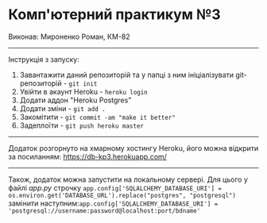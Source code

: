 # Комп'ютерний практикум №3

Виконав: Мироненко Роман, КМ-82
    
____
 
 Інструкція з запуску: 
   1) Завантажити даний репозиторій та у папці з ним ініціалізувати git-репозиторій - `git init`
   2) Увійти в акаунт Heroku - `heroku login`
   3) Додати аддон "Heroku Postgres"
   4) Додати зміни - `git add .`
   5) Закомітити - `git commit -am "make it better"`
   6) Задеплоїти - `git push heroku master`

----

Додаток розгорнуто на хмарному хостингу Heroku, його можна відкрити за посиланням: https://db-kp3.herokuapp.com/

---- 

Також, додаток можна запустити на локальному сервері. 
Для цього у файлі *app.py* строчку `app.config['SQLALCHEMY_DATABASE_URI'] = os.environ.get('DATABASE_URL').replace("postgres", "postgresql")` 
замінити наступним:`app.config['SQLALCHEMY_DATABASE_URI'] = 'postgresql://username:password@localhost:port/bdname'`

